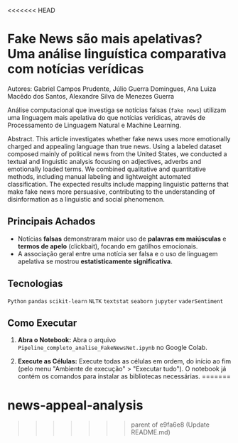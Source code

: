 <<<<<<< HEAD
# Fake News são mais apelativas? Uma análise linguística comparativa com notícias verídicas
Autores: Gabriel Campos Prudente, Júlio Guerra Domingues, Ana Luiza Macêdo dos Santos, Alexandre Silva de Menezes Guerra

Análise computacional que investiga se notícias falsas (`fake news`) utilizam uma linguagem mais apelativa do que notícias verídicas, através de Processamento de Linguagem Natural e Machine Learning.

Abstract. This article investigates whether fake news uses more emotionally charged and appealing language than true news. Using a labeled dataset composed mainly of political news from the United States, we conducted a textual and linguistic analysis focusing on adjectives, adverbs and emotionally loaded terms. We combined qualitative and quantitative methods, including manual labeling and lightweight automated classification. The expected results include mapping linguistic patterns that make fake news more persuasive, contributing to the understanding of disinformation as a linguistic and social phenomenon.

## Principais Achados

- Notícias **falsas** demonstraram maior uso de **palavras em maiúsculas** e **termos de apelo** (clickbait), focando em gatilhos emocionais.
- A associação geral entre uma notícia ser falsa e o uso de linguagem apelativa se mostrou **estatisticamente significativa**.

## Tecnologias

`Python` `pandas` `scikit-learn` `NLTK` `textstat` `seaborn` `jupyter` `vaderSentiment`

## Como Executar 

1.  **Abra o Notebook:**
    Abra o arquivo `Pipeline_completo_analise_FakeNewsNet.ipynb` no Google Colab.

2.  **Execute as Células:**
    Execute todas as células em ordem, do início ao fim (pelo menu "Ambiente de execução" > "Executar tudo"). O notebook já contém os comandos para instalar as bibliotecas necessárias.
=======
# news-appeal-analysis
>>>>>>> parent of e9fa6e8 (Update README.md)
